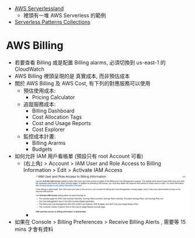 
- [AWS Serverlessland](https://serverlessland.com)
    - 裡頭有一堆 AWS Serverless 的範例
- [Serverless Patterns Collections](https://serverlessland.com/patterns)


# AWS Billing

- 若要查看 Billing 或是配置 Billing alarms, 必須切換到 us-east-1 的 CloudWatch
- AWS Billing 裡頭呈現的是 真實成本, 而非預估成本
- 關於 AWS Billing 及 AWS Cost, 有下列的對應服務可以使用
    - 預估使用成本:
        - Pricing Calculator
    - 追蹤服務成本:
        - Billing Dashboard
        - Cost Allocation Tags
        - Cost and Usage Reports
        - Cost Explorer
    - 監控成本計畫:
        - Billing Ararms
        - Budgets
- 如何允許 IAM 用戶看帳單 (預設只有 root Account 可看)
    - (右上角) > Account > IAM User and Role Access to Billing Information > Edit > Activate IAM Access
        - ![Billing](./img/iam_billing.png)
- 如果在 Console > Billing Preferences > Receive Billing Alerts , 需要等 15 mins 才會有資料
